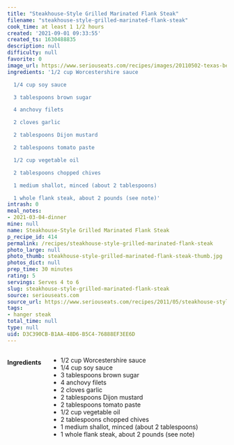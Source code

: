 ```yaml
---
title: "Steakhouse-Style Grilled Marinated Flank Steak"
filename: "steakhouse-style-grilled-marinated-flank-steak"
cook_time: at least 1 1/2 hours
created: '2021-09-01 09:33:55'
created_ts: 1630488835
description: null
difficulty: null
favorite: 0
image_url: https://www.seriouseats.com/recipes/images/20110502-texas-beef-council-marinated-grilled-flank-steak-5-200x150.jpg
ingredients: '1/2 cup Worcestershire sauce

  1/4 cup soy sauce

  3 tablespoons brown sugar

  4 anchovy filets

  2 cloves garlic

  2 tablespoons Dijon mustard

  2 tablespoons tomato paste

  1/2 cup vegetable oil

  2 tablespoons chopped chives

  1 medium shallot, minced (about 2 tablespoons)

  1 whole flank steak, about 2 pounds (see note)'
intrash: 0
meal_notes:
- 2021-03-04-dinner
mine: null
name: Steakhouse-Style Grilled Marinated Flank Steak
p_recipe_id: 414
permalink: /recipes/steakhouse-style-grilled-marinated-flank-steak
photo_large: null
photo_thumb: steakhouse-style-grilled-marinated-flank-steak-thumb.jpg
photos_dict: null
prep_time: 30 minutes
rating: 5
servings: Serves 4 to 6
slug: steakhouse-style-grilled-marinated-flank-steak
source: seriouseats.com
source_url: https://www.seriouseats.com/recipes/2011/05/steakhouse-style-grilled-marinated-flank-stea.html
tags:
- hanger steak
total_time: null
type: null
uid: D3C390CB-B1AA-48D6-B5C4-76888EF3EE6D
---
```

<div class="columns large-7 small-12" id="writeup">	</div><!-- #writeup -->
</div><!-- #row-one -->
<div class="row" id="row-two">	<div class="columns large-4 small-12" id="ingredients"><h4>Ingredients</h4><div class="box box-ingredients content"><ul>
<li>1/2 cup Worcestershire sauce</li>
<li>1/4 cup soy sauce</li>
<li>3 tablespoons brown sugar</li>
<li>4 anchovy filets</li>
<li>2 cloves garlic</li>
<li>2 tablespoons Dijon mustard</li>
<li>2 tablespoons tomato paste</li>
<li>1/2 cup vegetable oil</li>
<li>2 tablespoons chopped chives</li>
<li>1 medium shallot, minced (about 2 tablespoons)</li>
<li>1 whole flank steak, about 2 pounds (see note)</li>
</ul>
</div>	</div>	<div class="columns large-6 small-12" id="directions">	</div>